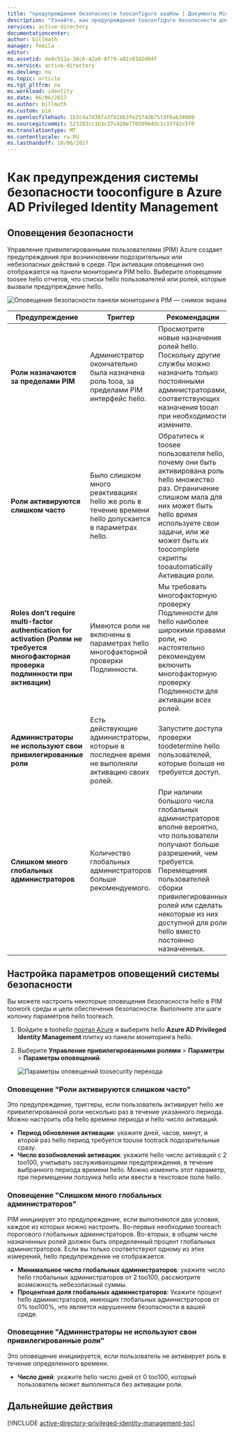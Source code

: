 ```yaml
---
title: "предупреждения безопасности tooconfigure aaaHow | Документы Microsoft"
description: "Узнайте, как предупреждения tooconfigure безопасности для управления привилегированными пользователями Azure расширения."
services: active-directory
documentationcenter: 
author: billmath
manager: femila
editor: 
ms.assetid: 4e0c911a-36c6-42a0-8f79-a01c03d2d04f
ms.service: active-directory
ms.devlang: na
ms.topic: article
ms.tgt_pltfrm: na
ms.workload: identity
ms.date: 06/06/2017
ms.author: billmath
ms.custom: pim
ms.openlocfilehash: 1b3c4a7d36fa3f81bb3fe2574d675fdf0ab34909
ms.sourcegitcommit: 523283cc1b3c37c428e77850964dc1c33742c5f0
ms.translationtype: MT
ms.contentlocale: ru-RU
ms.lasthandoff: 10/06/2017
---
```

# <a name="how-tooconfigure-security-alerts-in-azure-ad-privileged-identity-management"></a>Как предупреждения системы безопасности tooconfigure в Azure AD Privileged Identity Management
## <a name="security-alerts"></a>Оповещения безопасности
Управление привилегированными пользователями (PIM) Azure создает предупреждения при возникновении подозрительных или небезопасных действий в среде. При активации оповещения оно отображается на панели мониторинга PIM hello. Выберите оповещения toosee hello отчетов, что списки hello пользователей или ролей, которые вызвали предупреждение hello.

![Оповещения безопасности панели мониторинга PIM — снимок экрана][1]

| Предупреждение | Триггер | Рекомендации |
| --- | --- | --- |
| **Роли назначаются за пределами PIM** |Администратор окончательно была назначена роль tooa, за пределами PIM интерфейс hello. |Просмотрите новые назначения ролей hello. Поскольку другие службы можно назначить только постоянными администраторами, соответствующих назначения tooan при необходимости измените. |
| **Роли активируются слишком часто** |Было слишком много реактивациях hello же роль в течение времени hello допускается в параметрах hello. |Обратитесь к toosee пользователя hello, почему они быть активирована роль hello множество раз. Ограничение слишком мала для них может быть hello время используете свои задачи, или же может быть их toocomplete скрипты tooautomatically Активация роли. |
| **Roles don't require multi-factor authentication for activation (Ролям не требуется многофакторная проверка подлинности при активации)** |Имеются роли не включены в параметрах hello многофакторной проверки Подлинности. |Мы требовать многофакторную проверку Подлинности для hello наиболее широкими правами роли, но настоятельно рекомендуем включить многофакторную проверку Подлинности для активации всех ролей. |
| **Администраторы не используют свои привилегированные роли** |Есть действующие администраторы, которые в последнее время не выполняли активацию своих ролей. |Запустите доступа проверки toodetermine hello пользователей, которые больше не требуется доступ. |
| **Слишком много глобальных администраторов** |Количество глобальных администраторов больше рекомендуемого. |При наличии большого числа глобальных администраторов вполне вероятно, что пользователи получают больше разрешений, чем требуется. Перемещения пользователей сборки привилегированных ролей или сделать некоторые из них доступной для роли hello вместо постоянно назначенных. |

## <a name="configure-security-alert-settings"></a>Настройка параметров оповещений системы безопасности
Вы можете настроить некоторые оповещения безопасности hello в PIM toowork среды и цели обеспечения безопасности. Выполните эти шаги колонку параметров hello tooreach.

1. Войдите в toohello [портал Azure](https://portal.azure.com/) и выберите hello **Azure AD Privileged Identity Management** плитку из панели мониторинга hello.
2. Выберите **Управление привилегированными ролями** > **Параметры** > **Параметры оповещений**.
   
    ![Параметры оповещений toosecurity перехода][2]

### <a name="roles-are-being-activated-too-frequently-alert"></a>Оповещение "Роли активируются слишком часто"
Это предупреждение, триггеры, если пользователь активирует hello же привилегированной роли несколько раз в течение указанного периода. Можно настроить оба hello времени периода и hello число активаций.

* **Период обновления активации**: укажите дней, часов, минут, и второй раз hello период требуется toouse tootrack подозрительные сразу.
* **Число возобновлений активации**: укажите hello число активаций с 2 too100, учитывать заслуживающими предупреждения, в течение выбранного периода времени hello. Можно изменить этот параметр, при перемещении ползунка hello или ввести в текстовое поле hello.

### <a name="there-are-too-many-global-administrators-alert"></a>Оповещение "Слишком много глобальных администраторов"
PIM инициирует это предупреждение, если выполняются два условия, каждое из которых можно настроить. Во-первых необходимо tooreach порогового глобальных администраторов. Во-вторых, в общем числе назначенных ролей должен быть определенный процент глобальных администраторов. Если вы только соответствуют одному из этих измерений, hello предупреждение не отображается.  

* **Минимальное число глобальных администраторов**: укажите число hello глобальных администраторов от 2 too100, рассмотрите возможность небезопасный суммы.
* **Процентная доля глобальных администраторов**: Укажите процент hello администраторов, имеющих глобальных администраторов от 0% too100%, что является нарушением безопасности в вашей среде.

### <a name="administrators-arent-using-their-privileged-roles-alert"></a>Оповещение "Администраторы не используют свои привилегированные роли"
Это оповещение инициируется, если пользователь не активирует роль в течение определенного времени.

* **Число дней**: укажите hello число дней от 0 too100, который пользователь может выполняться без активации роли.

## <a name="next-steps"></a>Дальнейшие действия
[!INCLUDE [active-directory-privileged-identity-management-toc](../../includes/active-directory-privileged-identity-management-toc.md)]

<!--Image references-->

[1]: ./media/active-directory-privileged-identity-management-how-to-configure-security-alerts/PIM_security_dash.png
[2]: ./media/active-directory-privileged-identity-management-how-to-configure-security-alerts/PIM_security_settings.png
